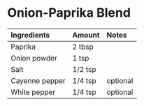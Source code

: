 Onion-Paprika Blend
===================

| Ingredients    | Amount  | Notes    |
|:---------------|:--------|:---------|
| Paprika        | 2 tbsp  |          |
| Onion powder   | 1 tsp   |          |
| Salt           | 1/2 tsp |          |
| Cayenne pepper | 1/4 tsp | optional |
| White pepper   | 1/4 tsp | optional |
